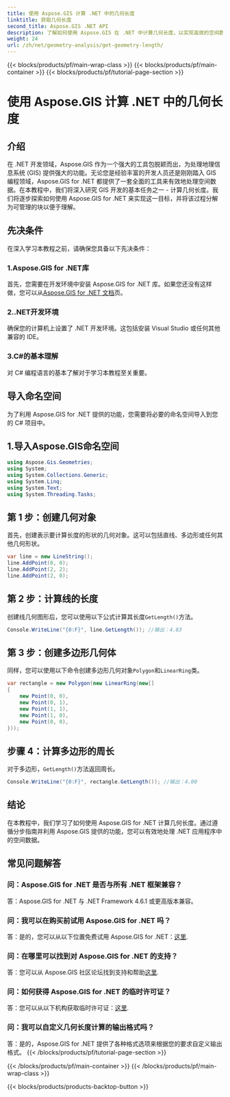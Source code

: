 ```yaml
---
title: 使用 Aspose.GIS 计算 .NET 中的几何长度
linktitle: 获取几何长度
second_title: Aspose.GIS .NET API
description: 了解如何使用 Aspose.GIS 在 .NET 中计算几何长度，以实现高效的空间数据处理。带有代码示例的分步指南。
weight: 24
url: /zh/net/geometry-analysis/get-geometry-length/
---
```


{{< blocks/products/pf/main-wrap-class >}}
{{< blocks/products/pf/main-container >}}
{{< blocks/products/pf/tutorial-page-section >}}

# 使用 Aspose.GIS 计算 .NET 中的几何长度

## 介绍
在 .NET 开发领域，Aspose.GIS 作为一个强大的工具包脱颖而出，为处理地理信息系统 (GIS) 提供强大的功能。无论您是经验丰富的开发人员还是刚刚踏入 GIS 编程领域，Aspose.GIS for .NET 都提供了一套全面的工具来有效地处理空间数据。在本教程中，我们将深入研究 GIS 开发的基本任务之一 - 计算几何长度。我们将逐步探索如何使用 Aspose.GIS for .NET 来实现这一目标，并将该过程分解为可管理的块以便于理解。
## 先决条件
在深入学习本教程之前，请确保您具备以下先决条件：
### 1.Aspose.GIS for .NET库
首先，您需要在开发环境中安装 Aspose.GIS for .NET 库。如果您还没有这样做，您可以从[Aspose.GIS for .NET 文档](https://reference.aspose.com/gis/net/)页。
### 2..NET开发环境
确保您的计算机上设置了 .NET 开发环境。这包括安装 Visual Studio 或任何其他兼容的 IDE。
### 3.C#的基本理解
对 C# 编程语言的基本了解对于学习本教程至关重要。

## 导入命名空间
为了利用 Aspose.GIS for .NET 提供的功能，您需要将必要的命名空间导入到您的 C# 项目中。
## 1.导入Aspose.GIS命名空间
```csharp
using Aspose.Gis.Geometries;
using System;
using System.Collections.Generic;
using System.Linq;
using System.Text;
using System.Threading.Tasks;
```

## 第 1 步：创建几何对象
首先，创建表示要计算长度的形状的几何对象。这可以包括直线、多边形或任何其他几何形状。
```csharp
var line = new LineString();
line.AddPoint(0, 0);
line.AddPoint(2, 2);
line.AddPoint(2, 0);
```
## 第 2 步：计算线的长度
创建线几何图形后，您可以使用以下公式计算其长度`GetLength()`方法。
```csharp
Console.WriteLine("{0:F}", line.GetLength()); //输出：4.83
```
## 第 3 步：创建多边形几何体
同样，您可以使用以下命令创建多边形几何对象`Polygon`和`LinearRing`类。
```csharp
var rectangle = new Polygon(new LinearRing(new[]
{
    new Point(0, 0),
    new Point(0, 1),
    new Point(1, 1),
    new Point(1, 0),
    new Point(0, 0),
}));
```
## 步骤 4：计算多边形的周长
对于多边形，`GetLength()`方法返回周长。
```csharp
Console.WriteLine("{0:F}", rectangle.GetLength()); //输出：4.00
```

## 结论
在本教程中，我们学习了如何使用 Aspose.GIS for .NET 计算几何长度。通过遵循分步指南并利用 Aspose.GIS 提供的功能，您可以有效地处理 .NET 应用程序中的空间数据。
## 常见问题解答
### 问：Aspose.GIS for .NET 是否与所有 .NET 框架兼容？
答：Aspose.GIS for .NET 与 .NET Framework 4.6.1 或更高版本兼容。
### 问：我可以在购买前试用 Aspose.GIS for .NET 吗？
答：是的，您可以从以下位置免费试用 Aspose.GIS for .NET：[这里](https://releases.aspose.com/).
### 问：在哪里可以找到对 Aspose.GIS for .NET 的支持？
答：您可以从 Aspose.GIS 社区论坛找到支持和帮助[这里](https://forum.aspose.com/c/gis/33).
### 问：如何获得 Aspose.GIS for .NET 的临时许可证？
答：您可以从以下机构获取临时许可证：[这里](https://purchase.aspose.com/temporary-license/).
### 问：我可以自定义几何长度计算的输出格式吗？
答：是的，Aspose.GIS for .NET 提供了各种格式选项来根据您的要求自定义输出格式。
{{< /blocks/products/pf/tutorial-page-section >}}

{{< /blocks/products/pf/main-container >}}
{{< /blocks/products/pf/main-wrap-class >}}

{{< blocks/products/products-backtop-button >}}

